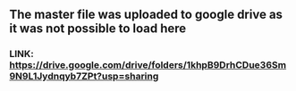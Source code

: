## The master file was uploaded to google drive as it was not possible to load here 
### LINK: https://drive.google.com/drive/folders/1khpB9DrhCDue36Sm9N9L1Jydnqyb7ZPt?usp=sharing
